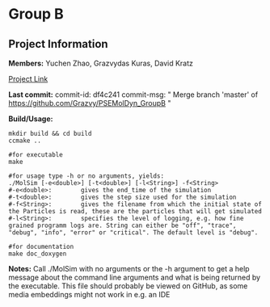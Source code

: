 # Group B
## Project Information

**Members:**
    Yuchen Zhao,
    Grazvydas Kuras,
    David Kratz

[Project Link](https://github.com/Grazvy/PSEMolDyn_GroupB)

**Last commit:** commit-id: df4c241   commit-msg: " Merge branch 'master' of https://github.com/Grazvy/PSEMolDyn_GroupB
"

**Build/Usage:**
```
mkdir build && cd build
ccmake ..

#for executable
make

#for usage type -h or no arguments, yields:
./MolSim [-e<double>] [-t<double>] [-l<String>] -f<String>
#-e<double>:        gives the end_time of the simulation
#-t<double>:        gives the step size used for the simulation
#-f<String>:        gives the filename from which the initial state of the Particles is read, these are the particles that will get simulated
#-l<String>:        specifies the level of logging, e.g. how fine grained programm logs are. String can either be "off", "trace", "debug", "info", "error" or "critical". The default level is "debug".

#for documentation
make doc_doxygen 
```

**Notes:**
Call ./MolSim with no arguments or the -h argument to get a help message about the 
command line arguments and what is being returned by the executable. This file should probably be viewed on GitHub, as some media embeddings might not work in e.g. an IDE 






